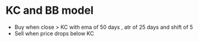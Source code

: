 # KC and BB model

* Buy when close > KC with ema of 50 days , atr of 25 days and shift of 5
* Sell when price drops below KC
